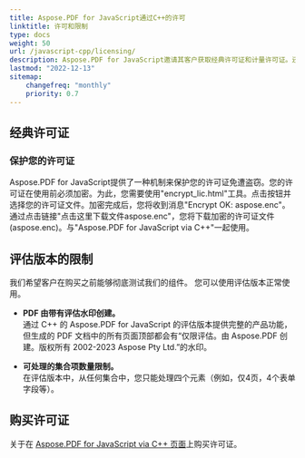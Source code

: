 ```yaml
---
title: Aspose.PDF for JavaScript通过C++的许可
linktitle: 许可和限制
type: docs
weight: 50
url: /javascript-cpp/licensing/
description: Aspose.PDF for JavaScript邀请其客户获取经典许可证和计量许可证。还可以使用有限许可证更好地探索产品。
lastmod: "2022-12-13"
sitemap:
    changefreq: "monthly"
    priority: 0.7
---
```

## 经典许可证

### 保护您的许可证

Aspose.PDF for JavaScript提供了一种机制来保护您的许可证免遭盗窃。您的许可证在使用前必须加密。为此，您需要使用"encrypt_lic.html"工具。点击按钮并选择您的许可证文件。加密完成后，您将收到消息"Encrypt OK: aspose.enc"。通过点击链接"点击这里下载文件aspose.enc"，您将下载加密的许可证文件(aspose.enc)。与"Aspose.PDF for JavaScript via C++"一起使用。

## 评估版本的限制

我们希望客户在购买之前能够彻底测试我们的组件。
 您可以使用评估版本正常使用。

- **PDF 由带有评估水印创建。**  
通过 C++ 的 Aspose.PDF for JavaScript 的评估版本提供完整的产品功能，但生成的 PDF 文档中的所有页面顶部都会有“仅限评估。由 Aspose.PDF 创建。版权所有 2002-2023 Aspose Pty Ltd.”的水印。

- **可处理的集合项数量限制。**  
在评估版本中，从任何集合中，您只能处理四个元素（例如，仅4页，4个表单字段等）。

## 购买许可证

关于在 [Aspose.PDF for JavaScript via C++ 页面](https://products.aspose.com/pdf/javascript-cpp/)上购买许可证。